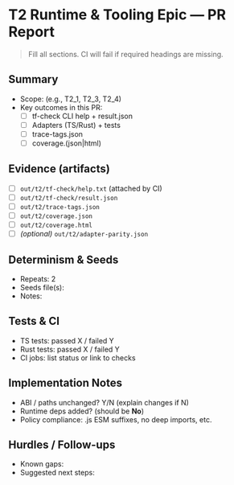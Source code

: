 # T2 Runtime & Tooling Epic — PR Report

> Fill all sections. CI will fail if required headings are missing.

## Summary
- Scope: (e.g., T2_1, T2_3, T2_4)
- Key outcomes in this PR:
  - [ ] tf-check CLI help + result.json
  - [ ] Adapters (TS/Rust) + tests
  - [ ] trace-tags.json
  - [ ] coverage.(json|html)

## Evidence (artifacts)
- [ ] `out/t2/tf-check/help.txt` (attached by CI)
- [ ] `out/t2/tf-check/result.json`
- [ ] `out/t2/trace-tags.json`
- [ ] `out/t2/coverage.json`
- [ ] `out/t2/coverage.html`
- [ ] *(optional)* `out/t2/adapter-parity.json`

## Determinism & Seeds
- Repeats: 2
- Seeds file(s): <paths>
- Notes: <any determinism caveats>

## Tests & CI
- TS tests: passed X / failed Y
- Rust tests: passed X / failed Y
- CI jobs: list status or link to checks

## Implementation Notes
- ABI / paths unchanged? Y/N (explain changes if N)
- Runtime deps added? (should be **No**)
- Policy compliance: .js ESM suffixes, no deep imports, etc.

## Hurdles / Follow-ups
- Known gaps:
- Suggested next steps:
